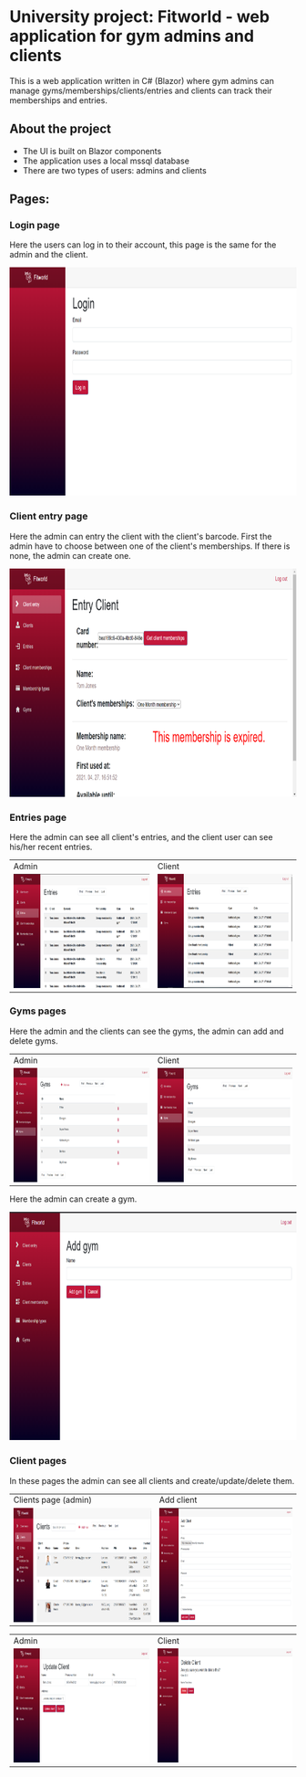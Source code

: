# University project: Fitworld - web application for gym admins and clients

This is a web application written in C# (Blazor) where gym admins can manage gyms/memberships/clients/entries and clients can track their memberships and entries.

## About the project

* The UI is built on Blazor components
* The application uses a local mssql database
* There are two types of users: admins and clients

## Pages:

### Login page

Here the users can log in to their account, this page is the same for the admin and the client.

<img src="readme_images/login.png" alt="login page" height="400" width="900"/>

### Client entry page

Here the admin can entry the client with the client's barcode. First the admin have to choose between one of the client's memberships. If there is none, the admin can create one.

<img src="readme_images/client_entry.png" alt="client entry page" height="400" width="900"/>

### Entries page

Here the admin can see all client's entries, and the client user can see his/her recent entries.

<table>
  <tr>
    <td>Admin</td>
     <td>Client</td>
  </tr>
  <tr>
    <td><img src="readme_images/entries_admin.png" alt="entries page of admin" height="200" width="450"/></td>
    <td><img src="readme_images/my_entries.png" alt="entries page of client" height="200" width="450"/></td>
  </tr>
 </table>
 
 ### Gyms pages
 
 Here the admin and the clients can see the gyms, the admin can add and delete gyms.
 
 <table>
  <tr>
    <td>Admin</td>
     <td>Client</td>
  </tr>
  <tr>
    <td><img src="readme_images/gym_admin.png" alt="gyms page of admin" height="200" width="450"/></td>
    <td><img src="readme_images/gym_client.png" alt="gyms page of client" height="200" width="450"/></td>
  </tr>
 </table>
 
 Here the admin can create a gym.
 
 <img src="readme_images/add_gym.png" alt="add gym page" height="400" width="900"/>

 ### Client pages
 
 In these pages the admin can see all clients and create/update/delete them.
 
  <table>
  <tr>
    <td>Clients page (admin)</td>
     <td>Add client</td>
  </tr>
  <tr>
    <td><img src="readme_images/clients.png" alt="clients page" height="200" width="450"/></td>
    <td><img src="readme_images/add_client.png" alt="add client page" height="200" width="450"/></td>
  </tr>
 </table>
 
  <table>
  <tr>
    <td>Admin</td>
     <td>Client</td>
  </tr>
  <tr>
    <td><img src="readme_images/update_client.png" alt="update client page" height="200" width="450"/></td>
    <td><img src="readme_images/delete_client.png" alt="delete client page" height="200" width="450"/></td>
  </tr>
 </table>
